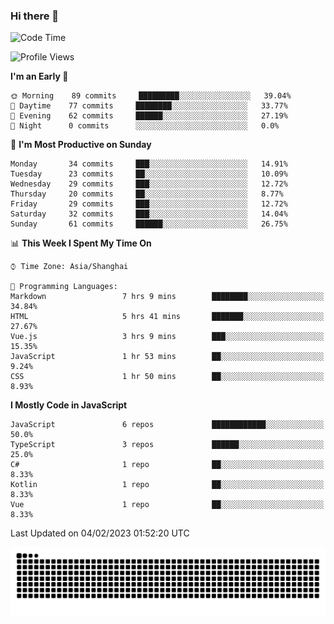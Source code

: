 ### Hi there 👋
<!--  ![visitors](https://visitor-badge.laobi.icu/badge?page_id=huamurui) -->

<!-- [![知乎](https://img.shields.io/badge/dynamic/json?url=https%3A%2F%2Fapi.swo.moe%2Fstats%2Fzhihu%2Fke-ai-wu-li-de-nan-hai-zi&query=count&color=282c34&label=%E7%9F%A5%E4%B9%8E&labelColor=0084ff&logo=zhihu&logoColor=ffffff&suffix=+%E5%85%B3%E6%B3%A8&cacheSeconds=3600)](https://www.zhihu.com/people/ke-ai-wu-li-de-nan-hai-zi)
 -->


<!--START_SECTION:waka-->
![Code Time](http://img.shields.io/badge/Code%20Time-281%20hrs%2054%20mins-blue)

![Profile Views](http://img.shields.io/badge/Profile%20Views-4-blue)

**I'm an Early 🐤** 

```text
🌞 Morning    89 commits     █████████░░░░░░░░░░░░░░░░   39.04% 
🌆 Daytime    77 commits     ████████░░░░░░░░░░░░░░░░░   33.77% 
🌃 Evening    62 commits     ██████░░░░░░░░░░░░░░░░░░░   27.19% 
🌙 Night      0 commits      ░░░░░░░░░░░░░░░░░░░░░░░░░   0.0%

```
📅 **I'm Most Productive on Sunday** 

```text
Monday       34 commits     ███░░░░░░░░░░░░░░░░░░░░░░   14.91% 
Tuesday      23 commits     ██░░░░░░░░░░░░░░░░░░░░░░░   10.09% 
Wednesday    29 commits     ███░░░░░░░░░░░░░░░░░░░░░░   12.72% 
Thursday     20 commits     ██░░░░░░░░░░░░░░░░░░░░░░░   8.77% 
Friday       29 commits     ███░░░░░░░░░░░░░░░░░░░░░░   12.72% 
Saturday     32 commits     ███░░░░░░░░░░░░░░░░░░░░░░   14.04% 
Sunday       61 commits     ██████░░░░░░░░░░░░░░░░░░░   26.75%

```


📊 **This Week I Spent My Time On** 

```text
⌚︎ Time Zone: Asia/Shanghai

💬 Programming Languages: 
Markdown                 7 hrs 9 mins        ████████░░░░░░░░░░░░░░░░░   34.84% 
HTML                     5 hrs 41 mins       ███████░░░░░░░░░░░░░░░░░░   27.67% 
Vue.js                   3 hrs 9 mins        ███░░░░░░░░░░░░░░░░░░░░░░   15.35% 
JavaScript               1 hr 53 mins        ██░░░░░░░░░░░░░░░░░░░░░░░   9.24% 
CSS                      1 hr 50 mins        ██░░░░░░░░░░░░░░░░░░░░░░░   8.93%

```

**I Mostly Code in JavaScript** 

```text
JavaScript               6 repos             ████████████░░░░░░░░░░░░░   50.0% 
TypeScript               3 repos             ██████░░░░░░░░░░░░░░░░░░░   25.0% 
C#                       1 repo              ██░░░░░░░░░░░░░░░░░░░░░░░   8.33% 
Kotlin                   1 repo              ██░░░░░░░░░░░░░░░░░░░░░░░   8.33% 
Vue                      1 repo              ██░░░░░░░░░░░░░░░░░░░░░░░   8.33%

```



 Last Updated on 04/02/2023 01:52:20 UTC
<!--END_SECTION:waka-->

<!--
![知乎](https://stats.justsong.cn/api/zhihu?username=ke-ai-wu-li-de-nan-hai-zi)
![bilibili](https://stats.justsong.cn/api/bilibili/?id=144672037)
![leetcode](https://stats.justsong.cn/api/leetcode?username=yun-tai-f&cn=true)
![huamurui's Most used languages](https://github-readme-stats.vercel.app/api/top-langs?username=huamurui&show_icons=true&count_private=true&layout=compact&hide_border=true&langs_count=10)

<img align="right" src="https://github-readme-stats.vercel.app/api?username=huamurui&show_icons=true&theme=radical">

**huamurui/huamurui** is a ✨ _special_ ✨ repository because its `README.md` (this file) appears on your GitHub profile.

Here are some ideas to get you started:

- 🔭 I’m currently working on ...
- 🌱 I’m currently learning ...
- 👯 I’m looking to collaborate on ...
- 🤔 I’m looking for help with ...
- 💬 Ask me about ...
- 📫 How to reach me: ...
- 😄 Pronouns: ...
- ⚡ Fun fact: ...
-->

![huamurui](https://raw.githubusercontent.com/huamurui/huamurui/main/assets/github-contribution-grid-snake.svg)
<!-- ![huamurui](https://count.getloli.com/get/@huamurui) -->
